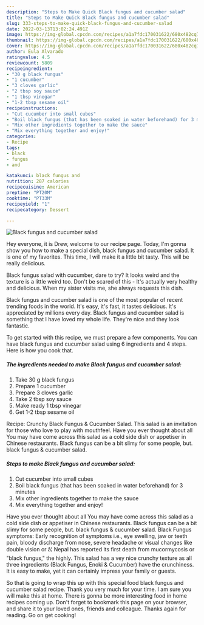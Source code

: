 ```yaml
---
description: "Steps to Make Quick Black fungus and cucumber salad"
title: "Steps to Make Quick Black fungus and cucumber salad"
slug: 333-steps-to-make-quick-black-fungus-and-cucumber-salad
date: 2022-03-13T13:02:24.491Z
image: https://img-global.cpcdn.com/recipes/a1a7fdc170031622/680x482cq70/black-fungus-and-cucumber-salad-recipe-main-photo.jpg
thumbnail: https://img-global.cpcdn.com/recipes/a1a7fdc170031622/680x482cq70/black-fungus-and-cucumber-salad-recipe-main-photo.jpg
cover: https://img-global.cpcdn.com/recipes/a1a7fdc170031622/680x482cq70/black-fungus-and-cucumber-salad-recipe-main-photo.jpg
author: Eula Alvarado
ratingvalue: 4.5
reviewcount: 5809
recipeingredient:
- "30 g black fungus"
- "1 cucumber"
- "3 cloves garlic"
- "2 tbsp soy sauce"
- "1 tbsp vinegar"
- "1-2 tbsp sesame oil"
recipeinstructions:
- "Cut cucumber into small cubes"
- "Boil black fungus (that has been soaked in water beforehand) for 3 minutes"
- "Mix other ingredients together to make the sauce"
- "Mix everything together and enjoy!"
categories:
- Recipe
tags:
- black
- fungus
- and

katakunci: black fungus and 
nutrition: 287 calories
recipecuisine: American
preptime: "PT20M"
cooktime: "PT33M"
recipeyield: "1"
recipecategory: Dessert

---
```



![Black fungus and cucumber salad](https://img-global.cpcdn.com/recipes/a1a7fdc170031622/680x482cq70/black-fungus-and-cucumber-salad-recipe-main-photo.jpg)

Hey everyone, it is Drew, welcome to our recipe page. Today, I'm gonna show you how to make a special dish, black fungus and cucumber salad. It is one of my favorites. This time, I will make it a little bit tasty. This will be really delicious.

Black fungus salad with cucumber, dare to try? It looks weird and the texture is a little weird too. Don&#39;t be scared of this - It&#39;s actually very healthy and delicious. When my sister visits me, she always requests this dish.

Black fungus and cucumber salad is one of the most popular of recent trending foods in the world. It's easy, it's fast, it tastes delicious. It's appreciated by millions every day. Black fungus and cucumber salad is something that I have loved my whole life. They're nice and they look fantastic.


To get started with this recipe, we must prepare a few components. You can have black fungus and cucumber salad using 6 ingredients and 4 steps. Here is how you cook that.

<!--inarticleads1-->

##### The ingredients needed to make Black fungus and cucumber salad:

1. Take 30 g black fungus
1. Prepare 1 cucumber
1. Prepare 3 cloves garlic
1. Take 2 tbsp soy sauce
1. Make ready 1 tbsp vinegar
1. Get 1-2 tbsp sesame oil


Recipe: Crunchy Black Fungus &amp; Cucumber Salad. This salad is an invitation for those who love to play with mouthfeel. Have you ever thought about all You may have come across this salad as a cold side dish or appetiser in Chinese restaurants. Black fungus can be a bit slimy for some people, but. black fungus &amp; cucumber salad. 

<!--inarticleads2-->

##### Steps to make Black fungus and cucumber salad:

1. Cut cucumber into small cubes
1. Boil black fungus (that has been soaked in water beforehand) for 3 minutes
1. Mix other ingredients together to make the sauce
1. Mix everything together and enjoy!


Have you ever thought about all You may have come across this salad as a cold side dish or appetiser in Chinese restaurants. Black fungus can be a bit slimy for some people, but. black fungus &amp; cucumber salad. Black Fungus symptoms: Early recognition of symptoms i.e., eye swelling, jaw or teeth pain, bloody discharge from nose, severe headache or visual changes like double vision or â¦ Nepal has reported its first death from mucormycosis or &#34;black fungus,&#34; the highly. This salad has a vey nice crunchy texture as all three ingredients (Black Fungus, Enoki &amp; Cucumber) have the crunchiness. It is easy to make, yet it can certainly impress your family or guests. 

So that is going to wrap this up with this special food black fungus and cucumber salad recipe. Thank you very much for your time. I am sure you will make this at home. There is gonna be more interesting food in home recipes coming up. Don't forget to bookmark this page on your browser, and share it to your loved ones, friends and colleague. Thanks again for reading. Go on get cooking!

